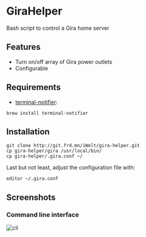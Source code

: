 GiraHelper
==========

Bash script to control a Gira home server

## Features

* Turn on/off array of Gira power outlets
* Configurable

## Requirements

* [terminal-notifier](https://github.com/alloy/terminal-notifier):

```shell
brew install terminal-notifier
```

## Installation

```shell
git clone http://git.frd.mn/iWelt/gira-helper.git
cp gira-helper/gira /usr/local/bin/
cp gira-helper/.gira.conf ~/
```

Last but not least, adjust the configuration file with:

```shell
editor ~/.gira.conf
```

## Screenshots

### Command line interface

![cli](http://static.yeahwh.at/plugins/GiraHelper/1_cli.png)
